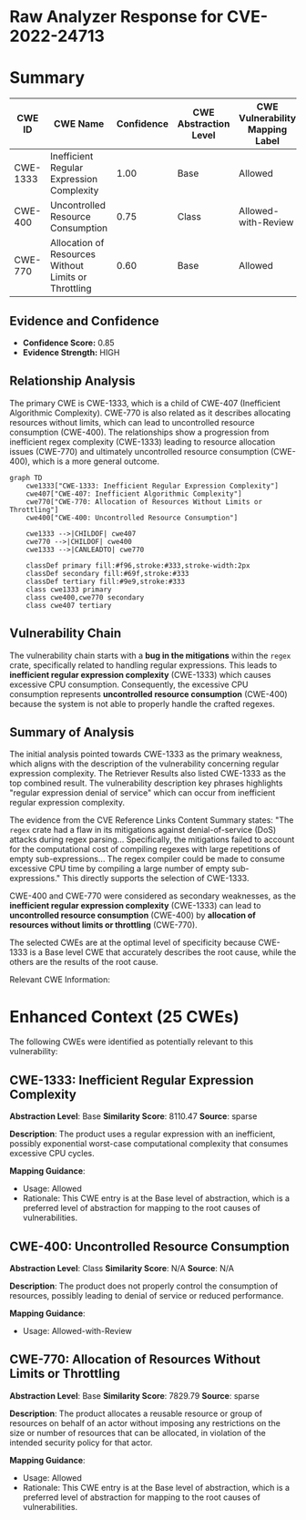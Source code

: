 # Raw Analyzer Response for CVE-2022-24713

# Summary
| CWE ID  | CWE Name  | Confidence | CWE Abstraction Level | CWE Vulnerability Mapping Label | CWE-Vulnerability Mapping Notes |
|---|---|---|---|---|---|
| CWE-1333 | Inefficient Regular Expression Complexity | 1.00 | Base | Allowed | Primary CWE |
| CWE-400 | Uncontrolled Resource Consumption | 0.75 | Class | Allowed-with-Review | Secondary Candidate |
| CWE-770 | Allocation of Resources Without Limits or Throttling | 0.60 | Base | Allowed | Secondary Candidate |

## Evidence and Confidence

*   **Confidence Score:** 0.85
*   **Evidence Strength:** HIGH

## Relationship Analysis
The primary CWE is CWE-1333, which is a child of CWE-407 (Inefficient Algorithmic Complexity). CWE-770 is also related as it describes allocating resources without limits, which can lead to uncontrolled resource consumption (CWE-400). The relationships show a progression from inefficient regex complexity (CWE-1333) leading to resource allocation issues (CWE-770) and ultimately uncontrolled resource consumption (CWE-400), which is a more general outcome.

```mermaid
graph TD
    cwe1333["CWE-1333: Inefficient Regular Expression Complexity"]
    cwe407["CWE-407: Inefficient Algorithmic Complexity"]
    cwe770["CWE-770: Allocation of Resources Without Limits or Throttling"]
    cwe400["CWE-400: Uncontrolled Resource Consumption"]

    cwe1333 -->|CHILDOF| cwe407
    cwe770 -->|CHILDOF| cwe400
    cwe1333 -->|CANLEADTO| cwe770

    classDef primary fill:#f96,stroke:#333,stroke-width:2px
    classDef secondary fill:#69f,stroke:#333
    classDef tertiary fill:#9e9,stroke:#333
    class cwe1333 primary
    class cwe400,cwe770 secondary
    class cwe407 tertiary
```

## Vulnerability Chain
The vulnerability chain starts with a **bug in the mitigations** within the `regex` crate, specifically related to handling regular expressions. This leads to **inefficient regular expression complexity** (CWE-1333) which causes excessive CPU consumption. Consequently, the excessive CPU consumption represents **uncontrolled resource consumption** (CWE-400) because the system is not able to properly handle the crafted regexes.

## Summary of Analysis
The initial analysis pointed towards CWE-1333 as the primary weakness, which aligns with the description of the vulnerability concerning regular expression complexity. The Retriever Results also listed CWE-1333 as the top combined result. The vulnerability description key phrases highlights "regular expression denial of service" which can occur from inefficient regular expression complexity.

The evidence from the CVE Reference Links Content Summary states: "The `regex` crate had a flaw in its mitigations against denial-of-service (DoS) attacks during regex parsing... Specifically, the mitigations failed to account for the computational cost of compiling regexes with large repetitions of empty sub-expressions... The regex compiler could be made to consume excessive CPU time by compiling a large number of empty sub-expressions." This directly supports the selection of CWE-1333.

CWE-400 and CWE-770 were considered as secondary weaknesses, as the **inefficient regular expression complexity** (CWE-1333) can lead to **uncontrolled resource consumption** (CWE-400) by **allocation of resources without limits or throttling** (CWE-770).

The selected CWEs are at the optimal level of specificity because CWE-1333 is a Base level CWE that accurately describes the root cause, while the others are the results of the root cause.

Relevant CWE Information:

# Enhanced Context (25 CWEs)
The following CWEs were identified as potentially relevant to this vulnerability:

## CWE-1333: Inefficient Regular Expression Complexity
**Abstraction Level**: Base
**Similarity Score**: 8110.47
**Source**: sparse

**Description**:
The product uses a regular expression with an inefficient, possibly exponential worst-case computational complexity that consumes excessive CPU cycles.

**Mapping Guidance**:
- Usage: Allowed
- Rationale: This CWE entry is at the Base level of abstraction, which is a preferred level of abstraction for mapping to the root causes of vulnerabilities.

## CWE-400: Uncontrolled Resource Consumption
**Abstraction Level**: Class
**Similarity Score**: N/A
**Source**: N/A

**Description**: The product does not properly control the consumption of resources, possibly leading to denial of service or reduced performance.

**Mapping Guidance**:
- Usage: Allowed-with-Review

## CWE-770: Allocation of Resources Without Limits or Throttling
**Abstraction Level**: Base
**Similarity Score**: 7829.79
**Source**: sparse

**Description**:
The product allocates a reusable resource or group of resources on behalf of an actor without imposing any restrictions on the size or number of resources that can be allocated, in violation of the intended security policy for that actor.

**Mapping Guidance**:
- Usage: Allowed
- Rationale: This CWE entry is at the Base level of abstraction, which is a preferred level of abstraction for mapping to the root causes of vulnerabilities.